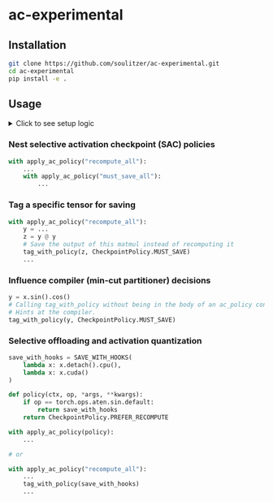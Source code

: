# ac-experimental


## Installation
```bash
git clone https://github.com/soulitzer/ac-experimental.git
cd ac-experimental
pip install -e .
```

## Usage


<details>
<summary>
Click to see setup logic
</summary>

```python
import torch
from torch.utils.checkpoint import CheckpointPolicy
from ac-experimental import apply_ac_policy, tag_with_policy, SAVE_WITH_HOOKS

# For torch.compile support
torch._dynamo.config._enable_hopify_generic_context_manager.add(apply_ac_policy)

x = torch.rand((2, 2), requires_grad=True)
```
</details>

### Nest selective activation checkpoint (SAC) policies
```python
with apply_ac_policy("recompute_all"):
    ...
    with apply_ac_policy("must_save_all"):
        ...
```

### Tag a specific tensor for saving
```python
with apply_ac_policy("recompute_all"):
    y = ...
    z = y @ y
    # Save the output of this matmul instead of recomputing it
    tag_with_policy(z, CheckpointPolicy.MUST_SAVE)
    ...
```

### Influence compiler (min-cut partitioner) decisions
```python
y = x.sin().cos()
# Calling tag_with_policy without being in the body of an ac_policy context
# Hints at the compiler.
tag_with_policy(y, CheckpointPolicy.MUST_SAVE)
```


### Selective offloading and activation quantization
```python
save_with_hooks = SAVE_WITH_HOOKS(
    lambda x: x.detach().cpu(),
    lambda x: x.cuda()
)

def policy(ctx, op, *args, **kwargs):
    if op == torch.ops.aten.sin.default:
        return save_with_hooks
    return CheckpointPolicy.PREFER_RECOMPUTE

with apply_ac_policy(policy):
    ...

# or

with apply_ac_policy("recompute_all"):
    ...
    tag_with_policy(save_with_hooks)
    ...
```
